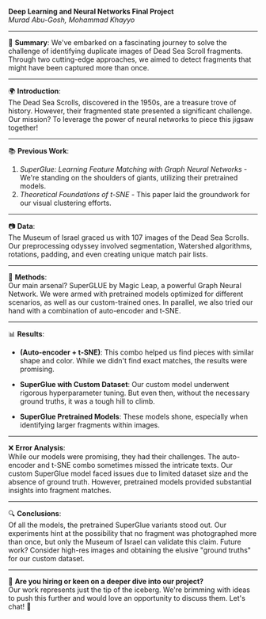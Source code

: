**Deep Learning and Neural Networks Final Project**  
*Murad Abu-Gosh, Mohammad Khayyo*

---

🌟 **Summary**:
We've embarked on a fascinating journey to solve the challenge of identifying duplicate images of Dead Sea Scroll fragments. Through two cutting-edge approaches, we aimed to detect fragments that might have been captured more than once.

---

🌍 **Introduction**:  
The Dead Sea Scrolls, discovered in the 1950s, are a treasure trove of history. However, their fragmented state presented a significant challenge. Our mission? To leverage the power of neural networks to piece this jigsaw together!

---

📚 **Previous Work**:
1. *SuperGlue: Learning Feature Matching with Graph Neural Networks* - We're standing on the shoulders of giants, utilizing their pretrained models.
2. *Theoretical Foundations of t-SNE* - This paper laid the groundwork for our visual clustering efforts.

---

📷 **Data**:  
The Museum of Israel graced us with 107 images of the Dead Sea Scrolls. Our preprocessing odyssey involved segmentation, Watershed algorithms, rotations, padding, and even creating unique match pair lists.

---

🔧 **Methods**:  
Our main arsenal? SuperGLUE by Magic Leap, a powerful Graph Neural Network. We were armed with pretrained models optimized for different scenarios, as well as our custom-trained ones. In parallel, we also tried our hand with a combination of auto-encoder and t-SNE.

---

📊 **Results**:

- **(Auto-encoder + t-SNE)**: This combo helped us find pieces with similar shape and color. While we didn't find exact matches, the results were promising.
  
- **SuperGlue with Custom Dataset**: Our custom model underwent rigorous hyperparameter tuning. But even then, without the necessary ground truths, it was a tough hill to climb.
  
- **SuperGlue Pretrained Models**: These models shone, especially when identifying larger fragments within images.

---

❌ **Error Analysis**:  
While our models were promising, they had their challenges. The auto-encoder and t-SNE combo sometimes missed the intricate texts. Our custom SuperGlue model faced issues due to limited dataset size and the absence of ground truth. However, pretrained models provided substantial insights into fragment matches.

---

🔍 **Conclusions**:  
Of all the models, the pretrained SuperGlue variants stood out. Our experiments hint at the possibility that no fragment was photographed more than once, but only the Museum of Israel can validate this claim. Future work? Consider high-res images and obtaining the elusive "ground truths" for our custom dataset.

---

💼 **Are you hiring or keen on a deeper dive into our project?**  
Our work represents just the tip of the iceberg. We're brimming with ideas to push this further and would love an opportunity to discuss them. Let's chat! 🚀